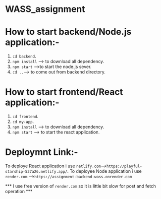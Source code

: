 # WASS_assignment

# How to start backend/Node.js application:-
  1. `cd backend`.
  2. `npm install` --> to download all dependency.
  3. `npm start` -->to start the node.js sever.
  4. `cd ..`--> to come out from backend directory.

# How to start frontend/React application:-
  1. `cd frontend`.
  2. `cd my-app`.
  3. `npm install` --> to download all dependency.
  4. `npm start`  --> to start the react application.

  # Deploymnt Link:-

  To deploye React application i use `netlify.com`-->`https://playful-starship-537a26.netlify.app/`.
  To deployee Node application i use `render.com` -->`https://assignment-backend-wass.onrender.com`

  *** I use free version of `render.com` so it is little bit slow for post and fetch operation ***
   
